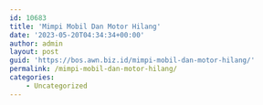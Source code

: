 ```yaml
---
id: 10683
title: 'Mimpi Mobil Dan Motor Hilang'
date: '2023-05-20T04:34:34+00:00'
author: admin
layout: post
guid: 'https://bos.awn.biz.id/mimpi-mobil-dan-motor-hilang/'
permalink: /mimpi-mobil-dan-motor-hilang/
categories:
    - Uncategorized
---
```


